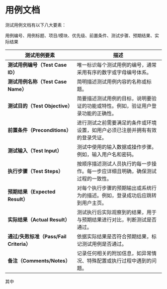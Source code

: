# 用例文档

测试用例文档有以下八大要素：

用例编号、用例标题、项目/模块、优先级、前置条件、测试步骤、预期结果、实际结果





| **测试用例要素**                        | **描述**                                                     |
| --------------------------------------- | ------------------------------------------------------------ |
| **测试用例编号（Test Case ID）**        | 唯一标识每个测试用例的编号，通常采用有序的数字或字母编号体系。 |
| **测试用例名称（Test Case Name）**      | 简明描述测试用例内容的名称或标题。                           |
| **测试目的（Test Objective）**          | 简要描述测试用例的目标，说明要验证的功能或特性。例如，验证用户登录功能的正确性。 |
| **前置条件（Preconditions）**           | 进行测试之前需要满足的条件或环境设置，如用户必须已注册并拥有有效的登录凭证。 |
| **测试输入（Test Input）**              | 测试中使用的输入数据或操作步骤。例如，输入用户名和密码。     |
| **执行步骤（Test Steps）**              | 按顺序描述测试人员执行的每一步操作。每一步应详细且明确，确保测试过程的一致性。 |
| **预期结果（Expected Result）**         | 对每个执行步骤的预期输出或系统行为的描述。例如，登录成功后应跳转到用户主页。 |
| **实际结果（Actual Result）**           | 测试执行后实际观察到的结果，用于与预期结果进行对比，判断测试是否通过。 |
| **通过/失败标准（Pass/Fail Criteria）** | 依据实际结果是否符合预期结果，标记测试用例是否通过。         |
| **备注（Comments/Notes）**              | 记录任何相关的附加信息，如异常情况、特殊配置或执行过程中遇到的问题。 |

其中